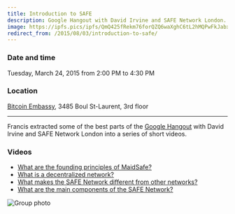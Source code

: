 ```yaml
---
title: Introduction to SAFE
description: Google Hangout with David Irvine and SAFE Network London.
image: https://ipfs.pics/ipfs/QmQ425fRekm76forQZQ6waXghC6tL2hMQPwFkJabxq6ywA
redirect_from: /2015/08/03/introduction-to-safe/
---
```


### Date and time
Tuesday, March 24, 2015 from 2:00 PM to 4:30 PM

### Location
[Bitcoin Embassy](https://goo.gl/maps/BfhfcmsDp8G2), 3485 Boul St-Laurent, 3rd floor

---

Francis extracted some of the best parts of the [Google Hangout](https://www.youtube.com/watch?v=0lBzrP3RMZg) with David Irvine and SAFE Network London into a series of short videos.

### Videos

* [What are the founding principles of MaidSafe?](https://www.youtube.com/watch?v=rWOB2WajfPY)
* [What is a decentralized network?](https://www.youtube.com/watch?v=dcRs6OgM6Yg)
* [What makes the SAFE Network different from other networks?](https://www.youtube.com/watch?v=05WuuFDZNtc)
* [What are the main components of the SAFE Network?](https://www.youtube.com/watch?v=Ty82fp8YeoQ)

![Group photo](https://ipfs.pics/ipfs/QmQ425fRekm76forQZQ6waXghC6tL2hMQPwFkJabxq6ywA)
